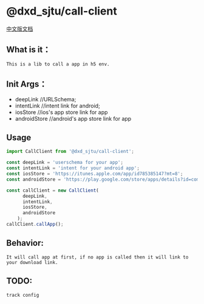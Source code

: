 # @dxd_sjtu/call-client

[中文版文档](https://github.com/ahungrynoob/call-client/blob/master/README-ZH.md/ "中文版文档") 

## What is it：
    This is a lib to call a app in h5 env.

## Init Args：
- deepLink          //URLSchema;
- intentLink        //intent link for android;
- iosStore          //ios's app store link for app
- androidStore      //android's app store link for app

## Usage
```javascript
import CallClient from '@dxd_sjtu/call-client';

const deepLink = 'userschema for your app';
const intentLink = 'intent for your android app';
const iosStore = 'https://itunes.apple.com/app/id785385147?mt=8';
const androidStore = 'https://play.google.com/store/apps/details?id=com.lazada.android';

const callClient = new CallClient(
      deepLink,
      intentLink,
      iosStore,
      androidStore
    );
callClient.callApp();
```

## Behavior:
    It will call app at first, if no app is called then it will link to your download link.

## TODO:
    track config